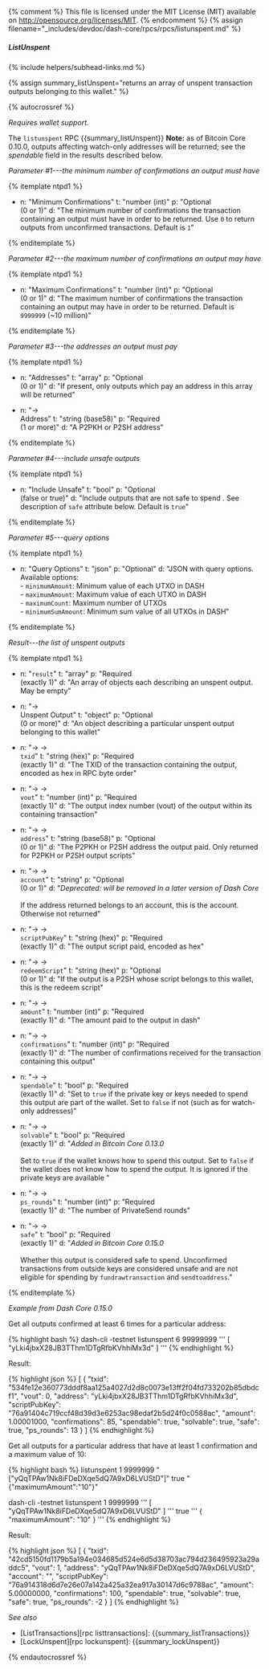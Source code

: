 {% comment %}
This file is licensed under the MIT License (MIT) available on
http://opensource.org/licenses/MIT.
{% endcomment %}
{% assign filename="_includes/devdoc/dash-core/rpcs/rpcs/listunspent.md" %}

##### ListUnspent
{% include helpers/subhead-links.md %}

{% assign summary_listUnspent="returns an array of unspent transaction outputs belonging to this wallet." %}

<!-- __ -->

{% autocrossref %}

*Requires wallet support.*

The `listunspent` RPC {{summary_listUnspent}} **Note:** as of Bitcoin
Core 0.10.0, outputs affecting watch-only addresses will be returned; see
the *spendable* field in the results described below.

*Parameter #1---the minimum number of confirmations an output must have*

{% itemplate ntpd1 %}
- n: "Minimum Confirmations"
  t: "number (int)"
  p: "Optional<br>(0 or 1)"
  d: "The minimum number of confirmations the transaction containing an output must have in order to be returned.  Use `0` to return outputs from unconfirmed transactions. Default is `1`"

{% enditemplate %}

*Parameter #2---the maximum number of confirmations an output may have*

{% itemplate ntpd1 %}
- n: "Maximum Confirmations"
  t: "number (int)"
  p: "Optional<br>(0 or 1)"
  d: "The maximum number of confirmations the transaction containing an output may have in order to be returned.  Default is `9999999` (~10 million)"

{% enditemplate %}

*Parameter #3---the addresses an output must pay*

{% itemplate ntpd1 %}
- n: "Addresses"
  t: "array"
  p: "Optional<br>(0 or 1)"
  d: "If present, only outputs which pay an address in this array will be returned"

- n: "→<br>Address"
  t: "string (base58)"
  p: "Required<br>(1 or more)"
  d: "A P2PKH or P2SH address"

{% enditemplate %}

*Parameter #4---include unsafe outputs*

{% itemplate ntpd1 %}
- n: "Include Unsafe"
  t: "bool"
  p: "Optional<br>(false or true)"
  d: "Include outputs that are not safe to spend . See description of `safe` attribute below.  Default is `true`"

{% enditemplate %}

*Parameter #5---query options*

{% itemplate ntpd1 %}
- n: "Query Options"
  t: "json"
  p: "Optional"
  d: "JSON with query options. Available options:<br> - `minimumAmount`: Minimum value of each UTXO in DASH<br> - `maximumAmount`: Maximum value of each UTXO in DASH<br> - `maximumCount`: Maximum number of UTXOs<br> - `minimumSumAmount`: Minimum sum value of all UTXOs in DASH"

{% enditemplate %}

*Result---the list of unspent outputs*

{% itemplate ntpd1 %}
- n: "`result`"
  t: "array"
  p: "Required<br>(exactly 1)"
  d: "An array of objects each describing an unspent output.  May be empty"

- n: "→<br>Unspent Output"
  t: "object"
  p: "Optional<br>(0 or more)"
  d: "An object describing a particular unspent output belonging to this wallet"

- n: "→ →<br>`txid`"
  t: "string (hex)"
  p: "Required<br>(exactly 1)"
  d: "The TXID of the transaction containing the output, encoded as hex in RPC byte order"

- n: "→ →<br>`vout`"
  t: "number (int)"
  p: "Required<br>(exactly 1)"
  d: "The output index number (vout) of the output within its containing transaction"

- n: "→ →<br>`address`"
  t: "string (base58)"
  p: "Optional<br>(0 or 1)"
  d: "The P2PKH or P2SH address the output paid.  Only returned for P2PKH or P2SH output scripts"

- n: "→ →<br>`account`"
  t: "string"
  p: "Optional<br>(0 or 1)"
  d: "*Deprecated: will be removed in a later version of Dash Core*<br><br>If the address returned belongs to an account, this is the account.  Otherwise not returned"

- n: "→ →<br>`scriptPubKey`"
  t: "string (hex)"
  p: "Required<br>(exactly 1)"
  d: "The output script paid, encoded as hex"

- n: "→ →<br>`redeemScript`"
  t: "string (hex)"
  p: "Optional<br>(0 or 1)"
  d: "If the output is a P2SH whose script belongs to this wallet, this is the redeem script"

- n: "→ →<br>`amount`"
  t: "number (int)"
  p: "Required<br>(exactly 1)"
  d: "The amount paid to the output in dash"

- n: "→ →<br>`confirmations`"
  t: "number (int)"
  p: "Required<br>(exactly 1)"
  d: "The number of confirmations received for the transaction containing this output"

- n: "→ →<br>`spendable`"
  t: "bool"
  p: "Required<br>(exactly 1)"
  d: "Set to `true` if the private key or keys needed to spend this output are part of the wallet.  Set to `false` if not (such as for watch-only addresses)"

- n: "→ →<br>`solvable`"
  t: "bool"
  p: "Required<br>(exactly 1)"
  d: "*Added in Bitcoin Core 0.13.0*<br><br>Set to `true` if the wallet knows how to spend this output.  Set to `false` if the wallet does not know how to spend the output.  It is ignored if the private keys are available "

- n: "→ →<br>`ps_rounds`"
  t: "number (int)"
  p: "Required<br>(exactly 1)"
  d: "The number of PrivateSend rounds"

- n: "→ →<br>`safe`"
  t: "bool"
  p: "Required<br>(exactly 1)"
  d: "*Added in Bitcoin Core 0.15.0*<br><br>Whether this output is considered safe to spend. Unconfirmed transactions from outside keys are considered unsafe and are not eligible for spending by `fundrawtransaction` and `sendtoaddress`."

{% enditemplate %}

*Example from Dash Core 0.15.0*

Get all outputs confirmed at least 6 times for a particular
address:

{% highlight bash %}
dash-cli -testnet listunspent 6 99999999 '''
  [
    "yLki4jbxX28JB3TThm1DTgRfbKVhhiMx3d"
  ]
'''
{% endhighlight %}

Result:

{% highlight json %}
[
  {
    "txid": "534fe12e360773dddf8aa125a4027d2d8c0073e13ff2f04fd733202b85dbdcf1",
    "vout": 0,
    "address": "yLki4jbxX28JB3TThm1DTgRfbKVhhiMx3d",
    "scriptPubKey": "76a91404c719ccf48d39d3e6253ac98edaf2b5d24f0c0588ac",
    "amount": 1.00001000,
    "confirmations": 85,
    "spendable": true,
    "solvable": true,
    "safe": true,
    "ps_rounds": 13
  }
]
{% endhighlight %}

Get all outputs for a particular address that have at least 1 confirmation and a maximum value of 10:

{% highlight bash %}
listunspent 1 9999999 "[\"yQqTPAw1Nk8iFDeDXqe5dQ7A9xD6LVUStD\"]" true "{\"maximumAmount\":\"10\"}"

dash-cli -testnet listunspent 1 9999999 '''
  [
    "yQqTPAw1Nk8iFDeDXqe5dQ7A9xD6LVUStD"
  ]
  ''' true '''
  {
    "maximumAmount": "10"
  }
  '''
{% endhighlight %}

Result:

{% highlight json %}
[
  {
    "txid": "42cd5150fd1179b5a194e034685d524e6d5d38703ac794d236495923a29addc5",
    "vout": 1,
    "address": "yQqTPAw1Nk8iFDeDXqe5dQ7A9xD6LVUStD",
    "account": "",
    "scriptPubKey": "76a914318d6d7e26e07a142a425a32ea917a30147d6c9788ac",
    "amount": 5.00000000,
    "confirmations": 100,
    "spendable": true,
    "solvable": true,
    "safe": true,
    "ps_rounds": -2
  }
]
{% endhighlight %}

*See also*

* [ListTransactions][rpc listtransactions]: {{summary_listTransactions}}
* [LockUnspent][rpc lockunspent]: {{summary_lockUnspent}}

{% endautocrossref %}
